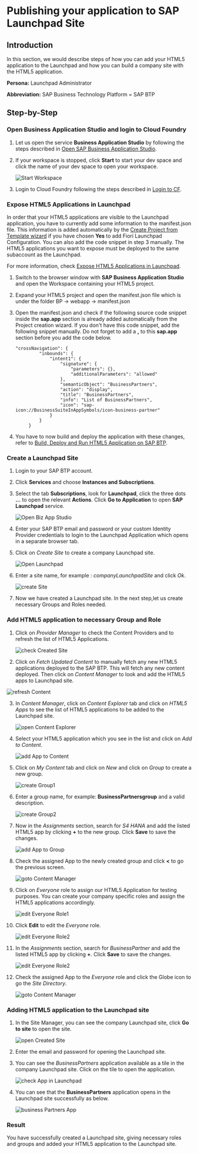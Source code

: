 # Publishing your application to SAP Launchpad Site

## Introduction

In this section, we would describe steps of how you can add your HTML5 application to the Launchpad and how you can build a company site with the HTML5 application.

**Persona:** Launchpad Administrator

**Abbreviation:** SAP Business Technology Platform = SAP BTP

## Step-by-Step

### Open Business Application Studio and login to Cloud Foundry

1. Let us open the service **Business Application Studio** by following the steps described in [Open SAP Business Application Studio](../create-application/develop/README.md#open-sap-business-application-studio).
2. If your workspace is stopped, click **Start** to start your dev space and click the name of your dev space to open your workspace.

   ![Start Workspace](./images/startWorkspace.png)

3. Login to Cloud Foundry following the steps described in [Login to CF](../create-application/develop/README.md#login-to-cloud-foundry-in-sap-business-application-studio).


### Expose HTML5 Applications in Launchpad

In order that your HTML5 applications are visible to the Launchpad application, you have to currently add some information to the manifest.json file. This information is added automatically by the [Create Project from Template wizard](https://github.com/SAP-samples/cloud-extension-html5-sample/tree/mission/mission/create-application/develop#develop-the-application-from-project-template) if you have chosen **Yes** to add Fiori Launchpad Configuration. You can also add the code snippet in step 3 manually. The HTML5 applications you want to expose must be deployed to the same subaccount as the Launchpad. 

For more information, check [Expose HTML5 Applications in Launchpad](https://help.sap.com/viewer/ad4b9f0b14b0458cad9bd27bf435637d/Cloud/en-US/3a0e6d6b791c4c2189f6a0a424188362.html).


1. Switch to the browser window with **SAP Business Application Studio** and open the Workspace containing your HTML5 project.
2. Expand your HTML5 project and open the manifest.json file which is under the folder BP -> webapp -> manifest.json 
3. Open the manifest.json and check if the following source code snippet inside the **sap.app** section is already added automatically from the Project creation wizard. If you don't have this code snippet, add the following snippet manually. Do not forget to add a **,** to this **sap.app** section before you add the code below.

   ```
   "crossNavigation": {
            "inbounds": {
                "intent1": {
                    "signature": {
                        "parameters": {},
                        "additionalParameters": "allowed"
                    },
                    "semanticObject": "BusinessPartners",
                    "action": "display",
                    "title": "BusinessPartners",
                    "info": "List of BusinessPartners",
                    "icon": "sap-icon://BusinessSuiteInAppSymbols/icon-business-partner"
                }
            }
        }
   ```
4.  You have to now build and deploy the application with these changes, refer to [Build, Deploy and Run HTML5 Application on SAP BTP](../create-application/buildDeploy/README.md).

### Create a Launchpad Site

1. Login to your SAP BTP account. 
2. Click **Services** and choose **Instances and Subscriptions**. 
3. Select the tab **Subscriptions**, look for **Launchpad**, click the three dots **...** to open the relevant **Actions**. Click **Go to Application** to open **SAP Launchpad** service. 

   ![Open Biz App Studio](./images/openLaunchpad.png)
   
4. Enter your SAP BTP email and password or your custom Identity Provider credentials to login to the Launchpad Application which opens in a separate browser tab.

5. Click on *Create Site* to create a company Launchpad site.
   
   ![Open Launchpad](./images/logintoLaunchpad.png)

6. Enter a site name, for example : *companyLaunchpadSite* and click *Ok*.

   ![create Site](./images/createSite.png)
   
7. Now we have created a Launchpad site. In the next step,let us create necessary Groups and Roles needed.

### Add HTML5 application to necessary Group and Role
  
1. Click on *Provider Manager* to check the Content Providers and to refresh the list of HTML5 Applications. 

   ![check Created Site](./images/checkCreatedSite.png)
   
2.  Click on *Fetch Updated Content* to manually fetch any new HTML5 applications deployed to the SAP BTP. This will fetch any new content deployed. Then click on *Content Manager* to look and add the HTML5 apps to Launchpad site.

   ![refresh Content](./images/refreshContent.png)
   
3. In *Content Manager*, click on *Content Explorer* tab and click on *HTML5 Apps* to see the list of HTML5 applications to be added to the Launchpad site.

    ![open Content Explorer](./images/openContentExplorer.png)
    
4. Select your HTML5 application which you see in the list and click on *Add to Content*. 

   ![add App to Content](./images/addApptoContent.png)
   
5. Click on *My Content* tab and click on *New* and click on *Group* to create a new group.

   ![create Group1](./images/createGroup1.png)
   
6. Enter a group name, for example: **BusinessPartnersgroup** and a valid description.

   ![create Group2](./images/createGroup2.png)
   
7. Now in the *Assignments* section, search for *S4 HANA* and add the listed HTML5 app by clicking **+** to the new group. Click **Save** to save the changes.

    ![add App to Group](./images/addApptoGroup.png)

8. Check the assigned App to the newly created group and click **<** to go the previous screen.

   ![goto Content Manager](./images/gotoContentManager.png)
   
9. Click on *Everyone* role to assign our HTML5 Application for testing purposes. You can create your company specific roles and assign the HTML5 applications accordingly.

   ![edit Everyone Role1](./images/editEveryoneRole1.png)
   
10. Click **Edit** to edit the *Everyone* role.

    ![edit Everyone Role2](./images/editEveryoneRole2.png)
   
11. In the *Assignments* section, search for *BusinessPartner* and add the listed HTML5 app by clicking **+**. Click **Save** to save the changes.

    ![edit Everyone Role2](./images/editEveryoneRole3.png)
   
12. Check the assigned App to the *Everyone* role and click the Globe icon to go the *Site Directory*.

    ![goto Content Manager](./images/gotoSiteDirectory.png)
   


### Adding HTML5 application to the Launchpad site

1. In the Site Manager, you can see the company Launchpad site, click **Go to site** to open the site.

   ![open Created Site](./images/openCreatedSite.png)
   
2. Enter the email and password for opening the Launchpad site.
   
3. You can see the *BusinessPartners* application available as a tile in the company Launchpad site. Click on the tile to open the application.

   ![check App in Launchpad](./images/checkAppinLaunchpad.png)
   
4. You can see that the **BusinessPartners** application opens in the Launchpad site successfully as below. 

   ![business Partners App](./images/businessPartnersApp.png)

### Result

You have successfully created a Launchpad site, giving necessary roles and groups and added your HTML5 application to the Launchpad site.

